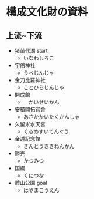 # 構成文化財の資料

## 上流~下流

- 猪苗代湖 start
  - いなわしろこ
- 宇倍神社 
  - うべじんじゃ
- 金刀比羅神社 
  - ことひらじんじゃ
- 開成館 
  - 　かいせいかん 
- 安積開拓官舎 
  - あさかかいたくかんしゃ
- 久留米水天宮 
  - くるめすいてんぐう
- 金透記念館 
  - きんとうききねんかん
-  勝光 
   - かつみつ
-  国綱 
   - くにつな
- 麓山公園 goal
  - はやまこうえん 















